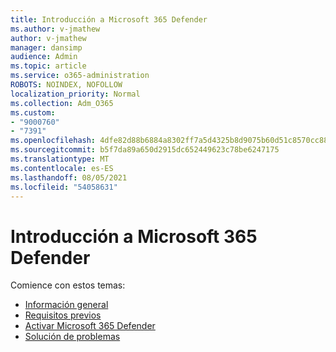 ```yaml
---
title: Introducción a Microsoft 365 Defender
ms.author: v-jmathew
author: v-jmathew
manager: dansimp
audience: Admin
ms.topic: article
ms.service: o365-administration
ROBOTS: NOINDEX, NOFOLLOW
localization_priority: Normal
ms.collection: Adm_O365
ms.custom:
- "9000760"
- "7391"
ms.openlocfilehash: 4dfe82d88b6884a8302ff7a5d4325b8d9075b60d51c8570cc88470d9ee222895
ms.sourcegitcommit: b5f7da89a650d2915dc652449623c78be6247175
ms.translationtype: MT
ms.contentlocale: es-ES
ms.lasthandoff: 08/05/2021
ms.locfileid: "54058631"
---
```

# <a name="get-started-with-microsoft-365-defender"></a>Introducción a Microsoft 365 Defender

Comience con estos temas:

- [Información general](https://docs.microsoft.com/microsoft-365/security/mtp/microsoft-threat-protection)
- [Requisitos previos](https://docs.microsoft.com/microsoft-365/security/mtp/prerequisites)
- [Activar Microsoft 365 Defender](https://docs.microsoft.com/microsoft-365/security/mtp/mtp-enable)
- [Solución de problemas](https://docs.microsoft.com/microsoft-365/security/mtp/troubleshoot)
